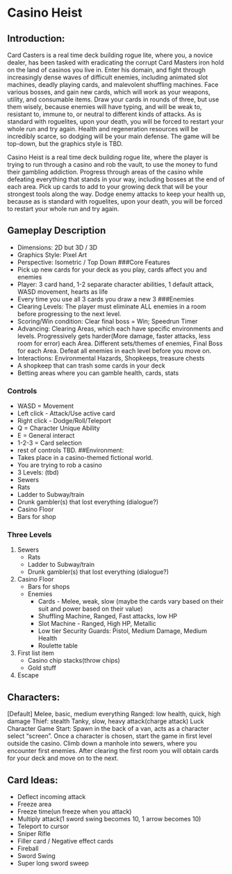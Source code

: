 # Casino Heist
## Introduction:
 Card Casters is a real time deck building rogue lite, where you, a novice dealer, has been tasked with eradicating the corrupt Card Masters iron hold on the land of casinos you live in. Enter his domain, and fight through increasingly dense waves of difficult enemies, including animated slot machines, deadly playing cards, and malevolent shuffling machines. Face various bosses, and gain new cards, which will work as your weapons, utility, and consumable items. Draw your cards in rounds of three, but use them wisely, because enemies will have typing, and will be weak to, resistant to, immune to, or neutral to different kinds of attacks. As is standard with roguelites, upon your death, you will be forced to restart your whole run and try again. Health and regeneration resources will be incredibly scarce, so dodging will be your main defense. The game will be top-down, but the graphics style is TBD.

Casino Heist is a real time deck building rogue lite, where the player is trying to run through a casino and rob the vault, to use the money to fund their gambling addiction. Progress through areas of the casino while defeating everything that stands in your way, including bosses at the end of each area. Pick up cards to add to your growing deck that will be your strongest tools along the way. Dodge enemy attacks to keep your health up, because as is standard with roguelites, upon your death, you will be forced to restart your whole run and try again. 

## Gameplay Description
- Dimensions: 2D but 3D / 3D
- Graphics Style: Pixel Art 
- Perspective: Isometric / Top Down
###Core Features
- Pick up new cards for your deck as you play, cards affect you and enemies
- Player: 3 card hand, 1-2 separate character abilities, 1 default attack, WASD movement, hearts as life
- Every time you use all 3 cards you draw a new 3
###Enemies
- Clearing Levels: The player must eliminate ALL enemies in a room before progressing to the next level.
- Scoring/Win condition: Clear final boss = Win; Speedrun Timer
- Advancing: Clearing Areas, which each have specific environments and levels. Progressively gets harder(More damage, faster attacks, less room for error) each Area. Different sets/themes of enemies, Final Boss for each Area. Defeat all enemies in each level before you move on. 
- Interactions: Environmental Hazards, Shopkeeps, treasure chests
- A shopkeep that can trash some cards in your deck
- Betting areas where you can gamble health, cards, stats

### Controls
 - WASD = Movement
 - Left click - Attack/Use active card
 - Right click - Dodge/Roll/Teleport
 - Q = Character Unique Ability
 - E = General interact
 - 1-2-3 = Card selection
 - rest of controls TBD.
##Environment: 
 - Takes place in a casino-themed fictional world.
 - You are trying to rob a casino
 - 3 Levels: (tbd)
 - Sewers
 - Rats
 - Ladder to Subway/train
 - Drunk gambler(s) that lost everything (dialogue?)
 - Casino Floor
 - Bars for shop

### Three Levels
1. Sewers
   - Rats
   - Ladder to Subway/train
   - Drunk gambler(s) that lost everything (dialogue?)
2. Casino Floor
   - Bars for shops
   - Enemies
     - Cards - Melee, weak, slow (maybe the cards vary based on their suit and power based on their value)
     - Shuffling Machine, Ranged, Fast attacks, low HP
     - Slot Machine - Ranged, High HP, Metallic
     - Low tier Security Guards: Pistol, Medium Damage, Medium Health
     - Roulette table
3. First list item
   - Casino chip stacks(throw chips)
   - Gold stuff
4. Escape 

## Characters: 
[Default] Melee, basic, medium everything
Ranged: low health, quick, high damage
Thief: stealth
Tanky, slow, heavy attack(charge attack)
Luck Character 
Game Start:
Spawn in the back of a van, acts as a character select “screen”. Once a character is chosen, start the game in first level outside the casino. Climb down a manhole into sewers, where you encounter first enemies. After clearing the first room you will obtain cards for your deck and move on to the next. 




## Card Ideas:
- Deflect incoming attack
- Freeze area
- Freeze time(un freeze when you attack)
- Multiply attack(1 sword swing becomes 10, 1 arrow becomes 10)
- Teleport to cursor
- Sniper Rifle
- Filler card / Negative effect cards
- Fireball
- Sword Swing
- Super long sword sweep

